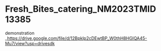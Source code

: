 # Fresh_Bites_catering_NM2023TMID13385
demonstration _https://drive.google.com/file/d/12Bpklp2cDEwtBP_W0thH8HGIQA45-Mu7/view?usp=drivesdk
